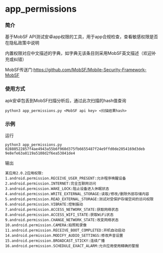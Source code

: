 # app_permissions

### 简介
基于MobSF API测试安卓app权限的工具，用于app合规检查，查看敏感权限是否在隐私政策中说明

内置权限对应中文描述的字典，如字典无该条目则采用MobSF英文描述（欢迎补充或纠错）

MobSF传送门:https://github.com/MobSF/Mobile-Security-Framework-MobSF

### 使用方式
apk安卓包丢到MobSF扫描分析后，通过此次扫描的hash值查询
```
python3 app_permissions.py <MobSF api key> <扫描结果hash>
```

### 示例
运行
```
python3 app_permissions.py 02880522857f4ae4943a55b6f960d375fb6655487f24e9ffd0de2054169d3deb 9e8efe63a8119a5108d2f6ea53841de4
```
输出
```
某应用2.0.2应用权限:
1.android.permission.RECEIVE_USER_PRESENT:允许程序唤醒设备
2.android.permission.INTERNET:完全互联网访问
3.android.permission.WAKE_LOCK:阻止设备进入休眠状态
4.android.permission.WRITE_EXTERNAL_STORAGE:读取/修改/删除外部存储内容
5.android.permission.READ_EXTERNAL_STORAGE:测试对受保护存储空间的访问权限
6.android.permission.VIBRATE:控制振动
7.android.permission.ACCESS_NETWORK_STATE:获取网络状态
8.android.permission.ACCESS_WIFI_STATE:获取WiFi状态
9.android.permission.CHANGE_NETWORK_STATE:改变网络状态
10.android.permission.CAMERA:拍照和录像
11.android.permission.RECEIVE_BOOT_COMPLETED:开机自动启动
14.android.permission.MODIFY_AUDIO_SETTINGS:修改声音设置
15.android.permission.BROADCAST_STICKY:连续广播
16.android.permission.SCHEDULE_EXACT_ALARM:允许应用使用精确的警报
```
